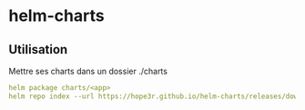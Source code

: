 # helm-charts

## Utilisation

Mettre ses charts dans un dossier ./charts

```yaml
helm package charts/<app>
helm repo index --url https://hope3r.github.io/helm-charts/releases/download/<package_version> .
```